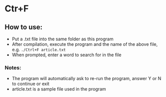 # Ctr+F
## How to use:
- Put a .txt file into the same folder as this program
- After compilation, execute the program and the name of the above file, e.g. ``` ./Ctrl+F article.txt ```
- When prompted, enter a word to search for in  the file

### Notes:
- The program will automatically ask to re-run the program, answer Y or N to continue or exit
- article.txt is a sample file used in the program
